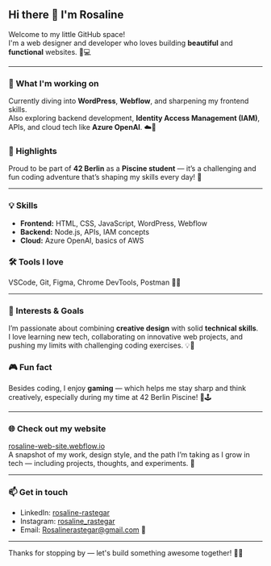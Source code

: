 ## Hi there 👋 I'm Rosaline

Welcome to my little GitHub space!  
I'm a web designer and developer who loves building **beautiful** and **functional** websites. 🎨💻

---

### 🔭 What I'm working on  
Currently diving into **WordPress**, **Webflow**, and sharpening my frontend skills.  
Also exploring backend development, **Identity Access Management (IAM)**, APIs, and cloud tech like **Azure OpenAI**. ☁️🤖

### 🎉 Highlights  
Proud to be part of **42 Berlin** as a **Piscine student** — it’s a challenging and fun coding adventure that’s shaping my skills every day! 🚀

---

### 💡 Skills  
- **Frontend:** HTML, CSS, JavaScript, WordPress, Webflow  
- **Backend:** Node.js, APIs, IAM concepts  
- **Cloud:** Azure OpenAI, basics of AWS  

### 🛠 Tools I love  
VSCode, Git, Figma, Chrome DevTools, Postman 🔧✨

---

### 🌱 Interests & Goals  
I’m passionate about combining **creative design** with solid **technical skills**.  
I love learning new tech, collaborating on innovative web projects, and pushing my limits with challenging coding exercises. 💡🎯

### 🎮 Fun fact  
Besides coding, I enjoy **gaming** — which helps me stay sharp and think creatively, especially during my time at 42 Berlin Piscine! 🎲🕹️

---

### 🌐 Check out my website  
[rosaline-web-site.webflow.io](https://rosaline-web-site.webflow.io/)  
A snapshot of my work, design style, and the path I’m taking as I grow in tech — including projects, thoughts, and experiments. 🌟

---

### 📫 Get in touch  
- LinkedIn: [rosaline-rastegar](https://www.linkedin.com/in/rosaline-rastegar/)  
- Instagram: [rosaline_rastegar](https://instagram.com/rosaline_rastegar)  
- Email: [Rosalinerastegar@gmail.com](mailto:rosalinerastegar@gmail.com) 📧

---

Thanks for stopping by — let's build something awesome together! 💪🚀
